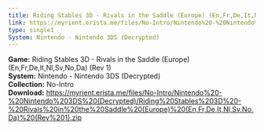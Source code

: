```yaml
---
title: Riding Stables 3D - Rivals in the Saddle (Europe) (En,Fr,De,It,Nl,Sv,No,Da) (Rev 1)
link: https://myrient.erista.me/files/No-Intro/Nintendo%20-%20Nintendo%203DS%20(Decrypted)/Riding%20Stables%203D%20-%20Rivals%20in%20the%20Saddle%20(Europe)%20(En,Fr,De,It,Nl,Sv,No,Da)%20(Rev%201).zip
type: single1
System: Nintendo - Nintendo 3DS (Decrypted)
---
```

<b>Game:</b> Riding Stables 3D - Rivals in the Saddle (Europe) (En,Fr,De,It,Nl,Sv,No,Da) (Rev 1)<br>
<b>System:</b> Nintendo - Nintendo 3DS (Decrypted)<br>
<b>Collection:</b> No-Intro<br>
<b>Download:</b> https://myrient.erista.me/files/No-Intro/Nintendo%20-%20Nintendo%203DS%20(Decrypted)/Riding%20Stables%203D%20-%20Rivals%20in%20the%20Saddle%20(Europe)%20(En,Fr,De,It,Nl,Sv,No,Da)%20(Rev%201).zip